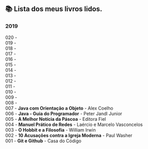 ## :books: Lista dos meus livros lidos.
### 2019

020 - </br>
019 - </br>
018 - </br>
017 - </br>
016 - </br>
015 - </br>
014 - </br>
013 - </br>
012 - </br>
011 - </br>
010 - </br>
009 - </br>
008 - </br>
007 - <b>Java com Orientação a Objeto</b> - Alex Coelho</br>
006 - <b>Java - Guia do Programador</b> - Peter Jandl Junior</br>
005 - <b>A Melhor Notícia da Páscoa</b> - Editora Fiel</br>
004 - <b>Manuel Prático de Redes</b> -  Laércio e Marcelo Vasconcelos</br>
003 - <b>O Hobbit e a Filosofia</b> - William Irwin</br>
002 - <b>10 Acusações contra a Igreja Moderna</b> - Paul Washer</br>
001 - <b>Git e Github</b> - Casa do Código</br>
